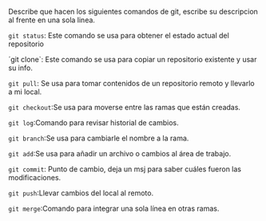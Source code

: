Describe que hacen los siguientes comandos de git, escribe su descripcion al frente en una sola linea.

`git status`: Este comando se usa para obtener el estado actual del repositorio

´git clone`: Este comando se usa para copiar un repositorio existente y usar su info.

`git pull`: Se usa para tomar contenidos de un repositorio remoto y llevarlo a mi local.

`git checkout`:Se usa para moverse entre las ramas que están creadas.

`git log`:Comando para revisar historial de cambios.

`git branch`:Se usa para cambiarle el nombre a la rama.

`git add`:Se usa para añadir un archivo o cambios al área de trabajo.

`git commit`: Punto de cambio, deja un msj para saber cuáles fueron las modificaciones.

`git push`:Llevar cambios del local al remoto.

`git merge`:Comando para integrar una sola línea en otras ramas.

